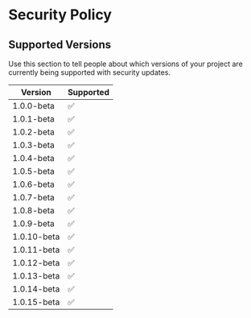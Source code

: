 # Security Policy

## Supported Versions

Use this section to tell people about which versions of your project are
currently being supported with security updates.

| Version | Supported          |
| ------- | ------------------ |
| 1.0.0-beta  | :white_check_mark: |
| 1.0.1-beta  | :white_check_mark: |
| 1.0.2-beta  | :white_check_mark: |
| 1.0.3-beta  | :white_check_mark: |
| 1.0.4-beta  | :white_check_mark: |
| 1.0.5-beta  | :white_check_mark: |
| 1.0.6-beta  | :white_check_mark: |
| 1.0.7-beta  | :white_check_mark: |
| 1.0.8-beta  | :white_check_mark: |
| 1.0.9-beta  | :white_check_mark: |
| 1.0.10-beta  | :white_check_mark: |
| 1.0.11-beta  | :white_check_mark: |
| 1.0.12-beta  | :white_check_mark: |
| 1.0.13-beta  | :white_check_mark: |
| 1.0.14-beta  | :white_check_mark: |
| 1.0.15-beta  | :white_check_mark: |

